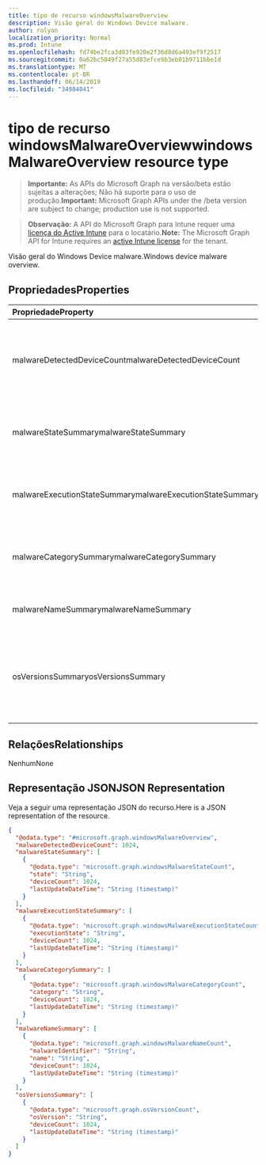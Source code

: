 ```yaml
---
title: tipo de recurso windowsMalwareOverview
description: Visão geral do Windows Device malware.
author: rolyon
localization_priority: Normal
ms.prod: Intune
ms.openlocfilehash: fd74be2fca3d83fe920e2f36d8d6a493ef9f2517
ms.sourcegitcommit: 0a62bc5849f27a55d83efce9b3eb01b9711bbe1d
ms.translationtype: MT
ms.contentlocale: pt-BR
ms.lasthandoff: 06/14/2019
ms.locfileid: "34984041"
---
```

# <a name="windowsmalwareoverview-resource-type"></a><span data-ttu-id="a1ec9-103">tipo de recurso windowsMalwareOverview</span><span class="sxs-lookup"><span data-stu-id="a1ec9-103">windowsMalwareOverview resource type</span></span>

> <span data-ttu-id="a1ec9-104">**Importante:** As APIs do Microsoft Graph na versão/beta estão sujeitas a alterações; Não há suporte para o uso de produção.</span><span class="sxs-lookup"><span data-stu-id="a1ec9-104">**Important:** Microsoft Graph APIs under the /beta version are subject to change; production use is not supported.</span></span>

> <span data-ttu-id="a1ec9-105">**Observação:** A API do Microsoft Graph para Intune requer uma [licença do Active Intune](https://go.microsoft.com/fwlink/?linkid=839381) para o locatário.</span><span class="sxs-lookup"><span data-stu-id="a1ec9-105">**Note:** The Microsoft Graph API for Intune requires an [active Intune license](https://go.microsoft.com/fwlink/?linkid=839381) for the tenant.</span></span>

<span data-ttu-id="a1ec9-106">Visão geral do Windows Device malware.</span><span class="sxs-lookup"><span data-stu-id="a1ec9-106">Windows device malware overview.</span></span>

## <a name="properties"></a><span data-ttu-id="a1ec9-107">Propriedades</span><span class="sxs-lookup"><span data-stu-id="a1ec9-107">Properties</span></span>
|<span data-ttu-id="a1ec9-108">Propriedade</span><span class="sxs-lookup"><span data-stu-id="a1ec9-108">Property</span></span>|<span data-ttu-id="a1ec9-109">Tipo</span><span class="sxs-lookup"><span data-stu-id="a1ec9-109">Type</span></span>|<span data-ttu-id="a1ec9-110">Descrição</span><span class="sxs-lookup"><span data-stu-id="a1ec9-110">Description</span></span>|
|:---|:---|:---|
|<span data-ttu-id="a1ec9-111">malwareDetectedDeviceCount</span><span class="sxs-lookup"><span data-stu-id="a1ec9-111">malwareDetectedDeviceCount</span></span>|<span data-ttu-id="a1ec9-112">Int32</span><span class="sxs-lookup"><span data-stu-id="a1ec9-112">Int32</span></span>|<span data-ttu-id="a1ec9-113">Contagem de dispositivos com malware detectado nos últimos 30 dias</span><span class="sxs-lookup"><span data-stu-id="a1ec9-113">Count of devices with malware detected in the last 30 days</span></span>|
|<span data-ttu-id="a1ec9-114">malwareStateSummary</span><span class="sxs-lookup"><span data-stu-id="a1ec9-114">malwareStateSummary</span></span>|<span data-ttu-id="a1ec9-115">coleção [windowsMalwareStateCount](../resources/intune-devices-windowsmalwarestatecount.md)</span><span class="sxs-lookup"><span data-stu-id="a1ec9-115">[windowsMalwareStateCount](../resources/intune-devices-windowsmalwarestatecount.md) collection</span></span>|<span data-ttu-id="a1ec9-116">Contagem de dispositivos por estado de malware</span><span class="sxs-lookup"><span data-stu-id="a1ec9-116">Count of devices per malware state</span></span>|
|<span data-ttu-id="a1ec9-117">malwareExecutionStateSummary</span><span class="sxs-lookup"><span data-stu-id="a1ec9-117">malwareExecutionStateSummary</span></span>|<span data-ttu-id="a1ec9-118">coleção [windowsMalwareExecutionStateCount](../resources/intune-devices-windowsmalwareexecutionstatecount.md)</span><span class="sxs-lookup"><span data-stu-id="a1ec9-118">[windowsMalwareExecutionStateCount](../resources/intune-devices-windowsmalwareexecutionstatecount.md) collection</span></span>|<span data-ttu-id="a1ec9-119">Contagem de dispositivos por estado de execução de malware</span><span class="sxs-lookup"><span data-stu-id="a1ec9-119">Count of devices per malware execution state</span></span>|
|<span data-ttu-id="a1ec9-120">malwareCategorySummary</span><span class="sxs-lookup"><span data-stu-id="a1ec9-120">malwareCategorySummary</span></span>|<span data-ttu-id="a1ec9-121">coleção [windowsMalwareCategoryCount](../resources/intune-devices-windowsmalwarecategorycount.md)</span><span class="sxs-lookup"><span data-stu-id="a1ec9-121">[windowsMalwareCategoryCount](../resources/intune-devices-windowsmalwarecategorycount.md) collection</span></span>|<span data-ttu-id="a1ec9-122">Contagem de dispositivos por categoria de malware</span><span class="sxs-lookup"><span data-stu-id="a1ec9-122">Count of devices per malware category</span></span>|
|<span data-ttu-id="a1ec9-123">malwareNameSummary</span><span class="sxs-lookup"><span data-stu-id="a1ec9-123">malwareNameSummary</span></span>|<span data-ttu-id="a1ec9-124">coleção [windowsMalwareNameCount](../resources/intune-devices-windowsmalwarenamecount.md)</span><span class="sxs-lookup"><span data-stu-id="a1ec9-124">[windowsMalwareNameCount](../resources/intune-devices-windowsmalwarenamecount.md) collection</span></span>|<span data-ttu-id="a1ec9-125">Contagem de dispositivos por malware</span><span class="sxs-lookup"><span data-stu-id="a1ec9-125">Count of devices per malware</span></span>|
|<span data-ttu-id="a1ec9-126">osVersionsSummary</span><span class="sxs-lookup"><span data-stu-id="a1ec9-126">osVersionsSummary</span></span>|<span data-ttu-id="a1ec9-127">coleção [osVersionCount](../resources/intune-devices-osversioncount.md)</span><span class="sxs-lookup"><span data-stu-id="a1ec9-127">[osVersionCount](../resources/intune-devices-osversioncount.md) collection</span></span>|<span data-ttu-id="a1ec9-128">Contagem de dispositivos com malware por versão do sistema operacional Windows</span><span class="sxs-lookup"><span data-stu-id="a1ec9-128">Count of devices with malware per windows OS version</span></span>|

## <a name="relationships"></a><span data-ttu-id="a1ec9-129">Relações</span><span class="sxs-lookup"><span data-stu-id="a1ec9-129">Relationships</span></span>
<span data-ttu-id="a1ec9-130">Nenhum</span><span class="sxs-lookup"><span data-stu-id="a1ec9-130">None</span></span>

## <a name="json-representation"></a><span data-ttu-id="a1ec9-131">Representação JSON</span><span class="sxs-lookup"><span data-stu-id="a1ec9-131">JSON Representation</span></span>
<span data-ttu-id="a1ec9-132">Veja a seguir uma representação JSON do recurso.</span><span class="sxs-lookup"><span data-stu-id="a1ec9-132">Here is a JSON representation of the resource.</span></span>
<!-- {
  "blockType": "resource",
  "@odata.type": "microsoft.graph.windowsMalwareOverview"
}
-->
``` json
{
  "@odata.type": "#microsoft.graph.windowsMalwareOverview",
  "malwareDetectedDeviceCount": 1024,
  "malwareStateSummary": [
    {
      "@odata.type": "microsoft.graph.windowsMalwareStateCount",
      "state": "String",
      "deviceCount": 1024,
      "lastUpdateDateTime": "String (timestamp)"
    }
  ],
  "malwareExecutionStateSummary": [
    {
      "@odata.type": "microsoft.graph.windowsMalwareExecutionStateCount",
      "executionState": "String",
      "deviceCount": 1024,
      "lastUpdateDateTime": "String (timestamp)"
    }
  ],
  "malwareCategorySummary": [
    {
      "@odata.type": "microsoft.graph.windowsMalwareCategoryCount",
      "category": "String",
      "deviceCount": 1024,
      "lastUpdateDateTime": "String (timestamp)"
    }
  ],
  "malwareNameSummary": [
    {
      "@odata.type": "microsoft.graph.windowsMalwareNameCount",
      "malwareIdentifier": "String",
      "name": "String",
      "deviceCount": 1024,
      "lastUpdateDateTime": "String (timestamp)"
    }
  ],
  "osVersionsSummary": [
    {
      "@odata.type": "microsoft.graph.osVersionCount",
      "osVersion": "String",
      "deviceCount": 1024,
      "lastUpdateDateTime": "String (timestamp)"
    }
  ]
}
```





